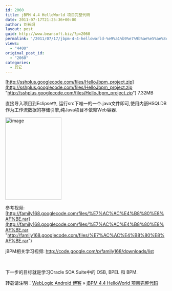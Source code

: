 ```yaml
---
id: 2060
title: jBPM 4.4 HelloWorld 项目完整代码
date: 2011-07-17T21:25:36+00:00
author: 刘长炯
layout: post
guid: http://www.beansoft.biz/?p=2060
permalink: '/2011/07/17/jbpm-4-4-helloworld-%e9%a1%b9%e7%9b%ae%e5%ae%8c%e6%95%b4%e4%bb%a3%e7%a0%81/'
views:
  - "4400"
original_post_id:
  - "2060"
categories:
  - 其它
---
```

[http://sshplus.googlecode.com/files/HelloJbpm_project.zip](http://sshplus.googlecode.com/files/HelloJbpm_project.zip "http://sshplus.googlecode.com/files/HelloJbpm_project.zip") 7.32MB

直接导入项目到Eclipse中, 运行src下唯一的一个.java文件即可,使用内嵌HSQLDB作为工作流数据的存储引擎,纯Java项目不依赖Web容器.

 <img title="image" style="border-right:0;border-top:0;display:inline;border-left:0;border-bottom:0;" height="257" alt="image" src="http://www.beansoft.biz/wp-content/uploads/2011/07/image1.png" width="175" border="0" />

参考视频: [http://family168.googlecode.com/files/%E7%AC%AC%E4%B8%80%E8%AF%BE.rar](http://family168.googlecode.com/files/%E7%AC%AC%E4%B8%80%E8%AF%BE.rar "http://family168.googlecode.com/files/%E7%AC%AC%E4%B8%80%E8%AF%BE.rar")

jBPM相关学习视频: <http://code.google.com/p/family168/downloads/list>

&#160;

下一步的目标就是学习Oracle SOA Suite中的 OSB, BPEL 和 BPM.

转载请注明：[WebLogic Android 博客](http://www.beansoft.biz) &raquo; [jBPM 4.4 HelloWorld 项目完整代码](http://www.beansoft.biz/2011/07/17/jbpm-4-4-helloworld-%e9%a1%b9%e7%9b%ae%e5%ae%8c%e6%95%b4%e4%bb%a3%e7%a0%81/)